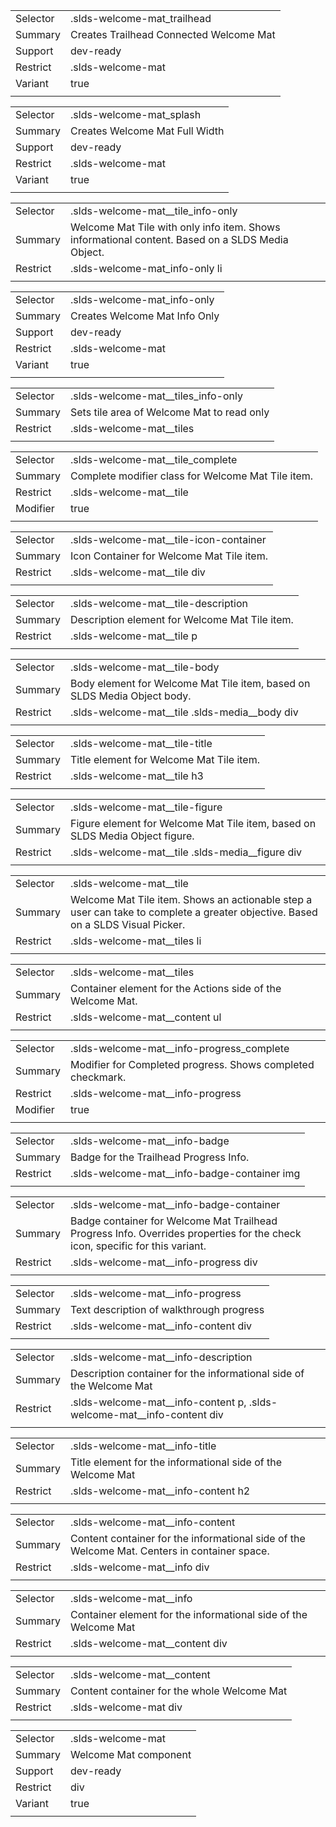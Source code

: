 
|  |  |
|-------|-------|
| Selector | .slds-welcome-mat_trailhead |
| Summary | Creates Trailhead Connected Welcome Mat |
| Support | dev-ready |
| Restrict | .slds-welcome-mat |
| Variant | true |
|  |  |


|  |  |
|-------|-------|
| Selector | .slds-welcome-mat_splash |
| Summary | Creates Welcome Mat Full Width |
| Support | dev-ready |
| Restrict | .slds-welcome-mat |
| Variant | true |
|  |  |


|  |  |
|-------|-------|
| Selector | .slds-welcome-mat__tile_info-only |
| Summary | Welcome Mat Tile with only info item. Shows informational content. Based on a SLDS Media Object. |
| Restrict | .slds-welcome-mat_info-only li |
|  |  |


|  |  |
|-------|-------|
| Selector | .slds-welcome-mat_info-only |
| Summary | Creates Welcome Mat Info Only |
| Support | dev-ready |
| Restrict | .slds-welcome-mat |
| Variant | true |
|  |  |


|  |  |
|-------|-------|
| Selector | .slds-welcome-mat__tiles_info-only |
| Summary | Sets tile area of Welcome Mat to read only |
| Restrict | .slds-welcome-mat__tiles |
|  |  |


|  |  |
|-------|-------|
| Selector | .slds-welcome-mat__tile_complete |
| Summary | Complete modifier class for Welcome Mat Tile item. |
| Restrict | .slds-welcome-mat__tile |
| Modifier | true |
|  |  |


|  |  |
|-------|-------|
| Selector | .slds-welcome-mat__tile-icon-container |
| Summary | Icon Container for Welcome Mat Tile item. |
| Restrict | .slds-welcome-mat__tile div |
|  |  |


|  |  |
|-------|-------|
| Selector | .slds-welcome-mat__tile-description |
| Summary | Description element for Welcome Mat Tile item. |
| Restrict | .slds-welcome-mat__tile p |
|  |  |


|  |  |
|-------|-------|
| Selector | .slds-welcome-mat__tile-body |
| Summary | Body element for Welcome Mat Tile item, based on SLDS Media Object body. |
| Restrict | .slds-welcome-mat__tile .slds-media__body div |
|  |  |


|  |  |
|-------|-------|
| Selector | .slds-welcome-mat__tile-title |
| Summary | Title element for Welcome Mat Tile item. |
| Restrict | .slds-welcome-mat__tile h3 |
|  |  |


|  |  |
|-------|-------|
| Selector | .slds-welcome-mat__tile-figure |
| Summary | Figure element for Welcome Mat Tile item, based on SLDS Media Object figure. |
| Restrict | .slds-welcome-mat__tile .slds-media__figure div |
|  |  |


|  |  |
|-------|-------|
| Selector | .slds-welcome-mat__tile |
| Summary | Welcome Mat Tile item. Shows an actionable step a user can take to complete a greater objective. Based on a SLDS Visual Picker. |
| Restrict | .slds-welcome-mat__tiles li |
|  |  |


|  |  |
|-------|-------|
| Selector | .slds-welcome-mat__tiles |
| Summary | Container element for the Actions side of the Welcome Mat. |
| Restrict | .slds-welcome-mat__content ul |
|  |  |


|  |  |
|-------|-------|
| Selector | .slds-welcome-mat__info-progress_complete |
| Summary | Modifier for Completed progress. Shows completed checkmark. |
| Restrict | .slds-welcome-mat__info-progress |
| Modifier | true |
|  |  |


|  |  |
|-------|-------|
| Selector | .slds-welcome-mat__info-badge |
| Summary | Badge for the Trailhead Progress Info. |
| Restrict | .slds-welcome-mat__info-badge-container img |
|  |  |


|  |  |
|-------|-------|
| Selector | .slds-welcome-mat__info-badge-container |
| Summary | Badge container for Welcome Mat Trailhead Progress Info. Overrides properties for the check icon, specific for this variant. |
| Restrict | .slds-welcome-mat__info-progress div |
|  |  |


|  |  |
|-------|-------|
| Selector | .slds-welcome-mat__info-progress |
| Summary | Text description of walkthrough progress |
| Restrict | .slds-welcome-mat__info-content div |
|  |  |


|  |  |
|-------|-------|
| Selector | .slds-welcome-mat__info-description |
| Summary | Description container for the informational side of the Welcome Mat |
| Restrict | .slds-welcome-mat__info-content p, .slds-welcome-mat__info-content div |
|  |  |


|  |  |
|-------|-------|
| Selector | .slds-welcome-mat__info-title |
| Summary | Title element for the informational side of the Welcome Mat |
| Restrict | .slds-welcome-mat__info-content h2 |
|  |  |


|  |  |
|-------|-------|
| Selector | .slds-welcome-mat__info-content |
| Summary | Content container for the informational side of the Welcome Mat. Centers in container space. |
| Restrict | .slds-welcome-mat__info div |
|  |  |


|  |  |
|-------|-------|
| Selector | .slds-welcome-mat__info |
| Summary | Container element for the informational side of the Welcome Mat |
| Restrict | .slds-welcome-mat__content div |
|  |  |


|  |  |
|-------|-------|
| Selector | .slds-welcome-mat__content |
| Summary | Content container for the whole Welcome Mat |
| Restrict | .slds-welcome-mat div |
|  |  |


|  |  |
|-------|-------|
| Selector | .slds-welcome-mat |
| Summary | Welcome Mat component |
| Support | dev-ready |
| Restrict | div |
| Variant | true |
|  |  |

